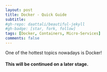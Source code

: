 ```yaml
---
layout: post
title: Docker - Quick Guide
subtitle: 
#gh-repo: daattali/beautiful-jekyll
#gh-badge: [star, fork, follow]
tags: [Docker, Containers, Micro-Services]
comments: false
---
```


One of the hottest topics nowadays is Docker!

<!-- ## Scenario
* There is a Root domain _contoso.com_ which has a child domain called _corp.contoso.com_
* The child domain needs to be separated from its parent. 
* A new Forest is created for that purpose and it will be called _oldboyschool.com_.
* For this scenario to work, I will be using **Active Directory Migration Tool** aka [ADMT v3.2](https://www.microsoft.com/en-us/download/details.aspx?id=56570),and **Password Export Server** aka [PES v3.1](https://www.microsoft.com/en-us/download/details.aspx?id=1838). -->

#### This will be continued on a later stage. 
